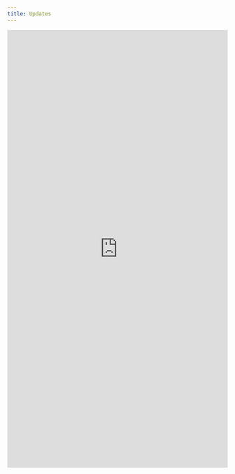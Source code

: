 ```yaml
---
title: Updates
---
```


<iframe id="iframe-responsive" style="width:100%; height:1000px;overflow:auto;" src="https://announcekit.co/spiff-3d/announcements" frameborder="no"></iframe>